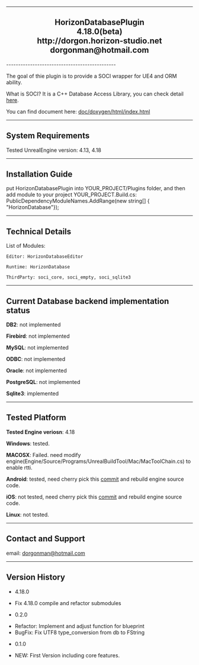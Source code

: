 ----------------------------------------------  
<h2 align="center">				
			HorizonDatabasePlugin<br>
					4.18.0(beta)   <br>
			http://dorgon.horizon-studio.net  <br>
				dorgonman@hotmail.com  <br>
</h2>
----------------------------------------------  

The goal of thie plugin is to provide a SOCI wrapper for UE4 and ORM ability.  

What is SOCI? It is a C++ Database Access Library, you can check detail [here](https://github.com/SOCI/soci).    

You can find document here: [doc/doxygen/html/index.html](http://horizon-studio.net/ue4/horizon_database_plugin/doc/doxygen/html/index.html)  

-----------------------  
System Requirements
-----------------------  

Tested UnrealEngine version: 4.13, 4.18

-----------------------
Installation Guide
-----------------------  

put HorizonDatabasePlugin into YOUR_PROJECT/Plugins folder, 
and then add module to your project 
YOUR_PROJECT.Build.cs:
PublicDependencyModuleNames.AddRange(new string[] { "HorizonDatabase"});



-----------------------
Technical Details
-----------------------  

List of Modules:  

	Editor: HorizonDatabaseEditor  

	Runtime: HorizonDatabase  

	ThirdParty: soci_core, soci_empty, soci_sqlite3  

-------------------------------------------------------------------
Current Database backend implementation status
-------------------------------------------------------------------
__DB2__: not implemented  

__Firebird__: not implemented  

__MySQL__: not implemented  

__ODBC__: not implemented  

__Oracle__: not implemented  

__PostgreSQL__: not implemented  

__Sqlite3__: implemented  

-------------------------------------------------------------------
Tested Platform
-------------------------------------------------------------------
__Tested Engine veriosn__: 4.18

__Windows__: tested.  

__MACOSX__: Failed. need modify engine(Engine/Source/Programs/UnrealBuildTool/Mac/MacToolChain.cs) to enable rtti. 

__Android__: tested, need cherry pick this [commit][AndroidAndiOSBuildFixLink] and rebuild engine source code.  

__iOS__: not tested, need cherry pick this [commit][AndroidAndiOSBuildFixLink] and rebuild engine source code.  

__Linux__: not tested.  
  
[AndroidAndiOSBuildFixLink]: https://github.com/dorgonman/UnrealEngine/commit/ba8b2df57b067aa461f4d3fc4d0703d2ff1041aa  "Enable Rtti and Exception"  


-----------------------
Contact and Support
-----------------------  

email: dorgonman@hotmail.com


-----------------------
 Version History
-----------------------  
* 4.18.0
 - Fix 4.18.0 compile and refactor submodules
* 0.2.0
 - Refactor: Implement and adjust function for blueprint
 - BugFix: Fix UTF8 type_conversion from db to FString

* 0.1.0
 - NEW: First Version including core features.
